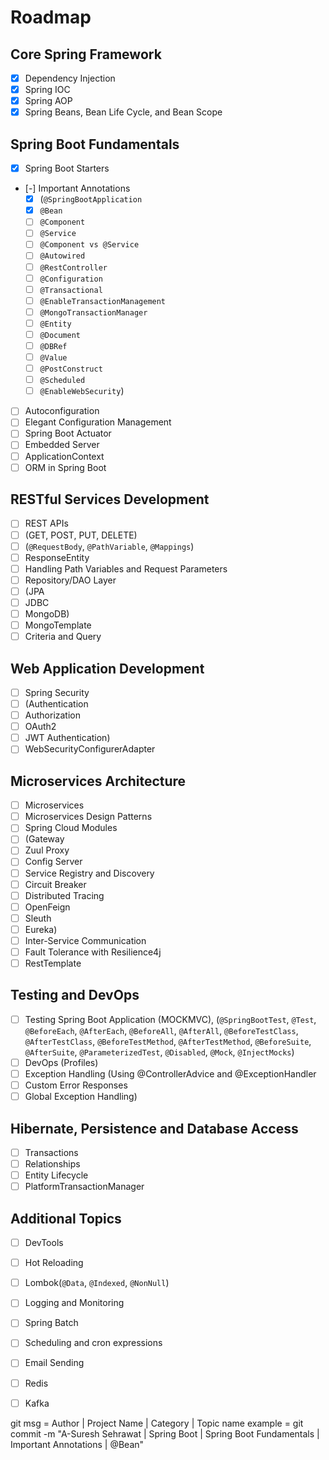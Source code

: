 # Roadmap

## Core Spring Framework

- [x] Dependency Injection
- [x] Spring IOC
- [x] Spring AOP
- [x] Spring Beans, Bean Life Cycle, and Bean Scope

## Spring Boot Fundamentals

- [x] Spring Boot Starters
- [-] Important Annotations
  - [x] (`@SpringBootApplication`
  - [x] `@Bean`
  - [ ] `@Component`
  - [ ] `@Service`
  - [ ] `@Component vs @Service`
  - [ ] `@Autowired`
  - [ ] `@RestController`
  - [ ] `@Configuration`
  - [ ] `@Transactional`
  - [ ] `@EnableTransactionManagement`
  - [ ] `@MongoTransactionManager`
  - [ ] `@Entity`
  - [ ] `@Document`
  - [ ] `@DBRef`
  - [ ] `@Value`
  - [ ] `@PostConstruct`
  - [ ] `@Scheduled`
  - [ ] `@EnableWebSecurity`)
- [ ] Autoconfiguration
- [ ] Elegant Configuration Management
- [ ] Spring Boot Actuator
- [ ] Embedded Server
- [ ] ApplicationContext
- [ ] ORM in Spring Boot

## RESTful Services Development

- [ ] REST APIs
- [ ] (GET, POST, PUT, DELETE)
- [ ] (`@RequestBody`, `@PathVariable`, `@Mappings`)
- [ ] ResponseEntity
- [ ] Handling Path Variables and Request Parameters
- [ ] Repository/DAO Layer
- [ ] (JPA
- [ ] JDBC
- [ ] MongoDB)
- [ ] MongoTemplate
- [ ] Criteria and Query

## Web Application Development

- [ ] Spring Security
- [ ] (Authentication
- [ ] Authorization
- [ ] OAuth2
- [ ] JWT Authentication)
- [ ] WebSecurityConfigurerAdapter

## Microservices Architecture

- [ ] Microservices
- [ ] Microservices Design Patterns
- [ ] Spring Cloud Modules
- [ ] (Gateway
- [ ] Zuul Proxy
- [ ] Config Server
- [ ] Service Registry and Discovery
- [ ] Circuit Breaker
- [ ] Distributed Tracing
- [ ] OpenFeign
- [ ] Sleuth
- [ ] Eureka)
- [ ] Inter-Service Communication
- [ ] Fault Tolerance with Resilience4j
- [ ] RestTemplate

## Testing and DevOps

- [ ] Testing Spring Boot Application (MOCKMVC), (`@SpringBootTest`, `@Test`, `@BeforeEach`, `@AfterEach`, `@BeforeAll`, `@AfterAll`, `@BeforeTestClass`, `@AfterTestClass`, `@BeforeTestMethod`, `@AfterTestMethod`, `@BeforeSuite`, `@AfterSuite`, `@ParameterizedTest`, `@Disabled`, `@Mock`, `@InjectMocks`)
- [ ] DevOps (Profiles)
- [ ] Exception Handling (Using @ControllerAdvice and @ExceptionHandler
- [ ] Custom Error Responses
- [ ] Global Exception Handling)

## Hibernate, Persistence and Database Access

- [ ] Transactions
- [ ] Relationships
- [ ] Entity Lifecycle
- [ ] PlatformTransactionManager

## Additional Topics

- [ ] DevTools
- [ ] Hot Reloading
- [ ] Lombok(`@Data`, `@Indexed`, `@NonNull`)
- [ ] Logging and Monitoring
- [ ] Spring Batch
- [ ] Scheduling and cron expressions
- [ ] Email Sending
- [ ] Redis
- [ ] Kafka


git msg = Author | Project Name | Category | Topic name
example = git commit -m "A-Suresh Sehrawat | Spring Boot | Spring Boot Fundamentals | Important Annotations | @Bean"